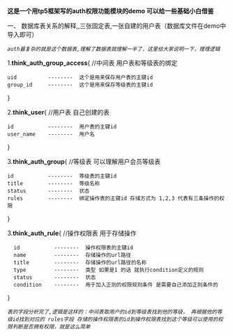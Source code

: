 **这是一个用tp5框架写的auth权限功能模块的demo 可以给一些基础小白借鉴**


一、 数据库表关系的解释,,三张固定表,一张自建的用户表（数据库文件在demo中导入即可）

_`auth最复杂的就是这个数据表,理解了数据表就理解一半了，这里给大家说明一下，理理逻辑`_


1.**think_auth_group_access**{ //中间表  用户表和等级表的绑定

    uid          --------  这个是用来保存用户表的主键id
    group_id     --------  这个是用来保存等级表的主键id
    
}



2.**think_user**{ //用户表 自己创建的表

    id           --------  用户表的主键id
    user_name    --------  用户名
}


3.**think_auth_group**{  //等级表 可以理解用户会员等级表

    id           --------  等级表的主键id
    title        --------  等级名称
    status       --------  状态
    rules        --------  绑定操作表的主键id 存储方式为 1,2,3 代表有三条操作的权限
    
}

3.**think_auth_rule**{ //操作权限表 用于存储操作
    
      id           --------  操作权限表的主键id
      name         --------  存储操作的url路径
      title        --------  存储操作的url路径的名称
      type         --------  类型 如果是1 的话 就执行condition定义的规则
      status       --------  状态
      condition    --------  用于加入正则的权限规则条件 是需要自己添加正则条件的

}

_`表的字段分析完了,逻辑是这样的：中间表取用户的id到等级表找到他的等级，
再根据他的等级id找到对应的 rules字段 存储的操作权限表的id到操作权限表找到这个等级可以使用的权限判断是否拥有权限，就是这么简单`_



